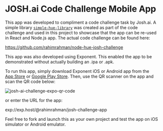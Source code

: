 # JOSH.ai Code Challenge Mobile App

This app was developed to compliment a code challenge task by Josh.ai.  A simple library [`simple-hue-library`](https://github.com/rahimrahman/simple-hue-library) was created as part of the code challenge and used in this project to showcase that the app can be re-used in React and Node.js app.  The actual code challenge can be found here:

https://github.com/rahimrahman/node-hue-josh-challenge

This app was also developed using Exponent.  This enabled the app to be demonstrated without actually building an .ipa or .apk.

To run this app, simply download Exponent iOS or Android app from the [App Store](https://itunes.apple.com/app/apple-store/id982107779?ct=www&mt=8) or [Google Play Store](https://play.google.com/store/apps/details?id=host.exp.exponent&referrer=www).  Then, use the QR scanner on the app and scan the QR code below:

![josh-ai-challenge-expo-qr-code](https://user-images.githubusercontent.com/5550094/30660390-d35ff37c-9dfd-11e7-9725-10142a389829.png)

or enter the URL for the app:

exp://exp.host/@rahimrahman/josh-challenge-app

Feel free to fork and launch this as your own project and test the app on iOS simulator or Android emulator.
